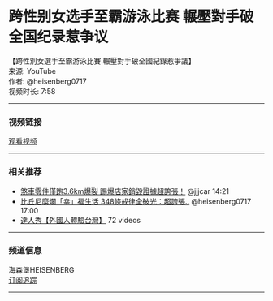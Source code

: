 # 跨性别女选手至霸游泳比赛 輾壓對手破全国纪录惹争议

【跨性別女選手至霸游泳比賽 輾壓對手破全國紀錄惹爭議】  
来源: YouTube  
作者: @heisenberg0717  
视频时长: 7:58  

---

### 视频链接
[观看视频](https://www.youtube.com/watch?v=bPS1FKFkJY8)

---

### 相关推荐
- [煞車零件僅跑3.6km爆裂 踢爆店家銷毀證據超誇張！](https://www.youtube.com/watch?v=bPS1FKFkJY8)  @jjjcar   14:21
- [比丘尼糜爛「幸」福生活 348條戒律全破光：超誇張..](https://www.youtube.com/watch?v=FvB5O4RSdiU)  @heisenberg0717   17:00
- [達人秀【外國人體驗台灣】](https://www.youtube.com/watch?v=U7ayU1gkqCk&list=PLaEHfDnZ4TWeamNNgnPCaBI6iWLXPyaoo) 72 videos

---

### 频道信息
海森堡HEISENBERG  
[订阅追踪](https://www.youtube.com/channel/UCsrWoMiWGwjFo4toX4D8Hsg)  

---